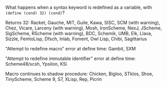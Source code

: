 What happens when a syntax keyword is redefined as a variable, with `(define (cond) 32) (cond)`?

Returns 32:  Racket, Gauche, MIT, Guile, Kawa, SISC, SCM (with warning), Chez, Vicare, Larceny (with warning), Mosh, IronScheme, NexJ, JScheme, SigScheme, RScheme (with warning), BDC, Schemik, UMB, Elk, Llava, Sizzle, FemtoLisp, Dfsch, Inlab, Foment, Owl Lisp, Chibi, Sagittarius

"Attempt to redefine macro" error at define time:  Gambit, SXM

"Attempt to redefine immutable identifier" error at define time: Scheme48/scsh, Ypsilon, KSi

Macro continues to shadow procedure:  Chicken, Bigloo, STklos, Shoe, TinyScheme, Scheme 9, S7, XLisp, Rep, Picrin
